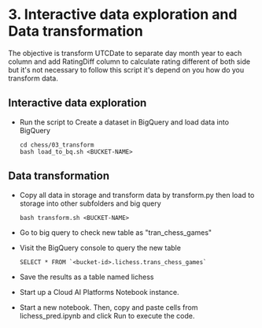 # 3. Interactive data exploration and Data transformation

The objective is transform UTCDate to separate day month year to each column and add RatingDiff column to calculate rating different of both side but it's not necessary to follow this script it's depend on you how do you transform data.

## Interactive data exploration
* Run the script to Create a dataset in BigQuery and load data into BigQuery

      cd chess/03_transform
      bash load_to_bq.sh <BUCKET-NAME>

## Data transformation
* Copy all data in storage and transform data by transform.py then load to storage into other subfolders and big query

      bash transform.sh <BUCKET-NAME>

* Go to big query to check new table as "tran_chess_games"
* Visit the BigQuery console to query the new table

      SELECT * FROM `<bucket-id>.lichess.trans_chess_games`

* Save the results as a table named lichess
* Start up a Cloud AI Platforms Notebook instance.
* Start a new notebook. Then, copy and paste cells from lichess_pred.ipynb and click Run to execute the code.
